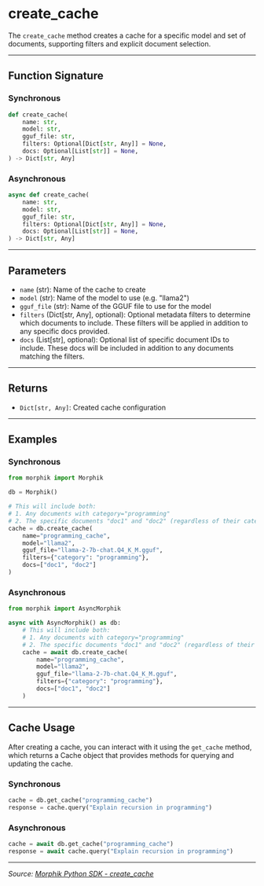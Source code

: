 # create_cache

The `create_cache` method creates a cache for a specific model and set of documents, supporting filters and explicit document selection.

---

## Function Signature

### Synchronous
```python
def create_cache(
    name: str,
    model: str,
    gguf_file: str,
    filters: Optional[Dict[str, Any]] = None,
    docs: Optional[List[str]] = None,
) -> Dict[str, Any]
```

### Asynchronous
```python
async def create_cache(
    name: str,
    model: str,
    gguf_file: str,
    filters: Optional[Dict[str, Any]] = None,
    docs: Optional[List[str]] = None,
) -> Dict[str, Any]
```

---

## Parameters
- `name` (str): Name of the cache to create
- `model` (str): Name of the model to use (e.g. "llama2")
- `gguf_file` (str): Name of the GGUF file to use for the model
- `filters` (Dict[str, Any], optional): Optional metadata filters to determine which documents to include. These filters will be applied in addition to any specific docs provided.
- `docs` (List[str], optional): Optional list of specific document IDs to include. These docs will be included in addition to any documents matching the filters.

---

## Returns
- `Dict[str, Any]`: Created cache configuration

---

## Examples

### Synchronous
```python
from morphik import Morphik

db = Morphik()

# This will include both:
# 1. Any documents with category="programming"
# 2. The specific documents "doc1" and "doc2" (regardless of their category)
cache = db.create_cache(
    name="programming_cache",
    model="llama2",
    gguf_file="llama-2-7b-chat.Q4_K_M.gguf",
    filters={"category": "programming"},
    docs=["doc1", "doc2"]
)
```

### Asynchronous
```python
from morphik import AsyncMorphik

async with AsyncMorphik() as db:
    # This will include both:
    # 1. Any documents with category="programming"
    # 2. The specific documents "doc1" and "doc2" (regardless of their category)
    cache = await db.create_cache(
        name="programming_cache",
        model="llama2",
        gguf_file="llama-2-7b-chat.Q4_K_M.gguf",
        filters={"category": "programming"},
        docs=["doc1", "doc2"]
    )
```

---

## Cache Usage
After creating a cache, you can interact with it using the `get_cache` method, which returns a Cache object that provides methods for querying and updating the cache.

### Synchronous
```python
cache = db.get_cache("programming_cache")
response = cache.query("Explain recursion in programming")
```

### Asynchronous
```python
cache = await db.get_cache("programming_cache")
response = await cache.query("Explain recursion in programming")
```

---

*Source: [Morphik Python SDK - create_cache](https://docs.morphik.ai/python-sdk/create_cache)* 